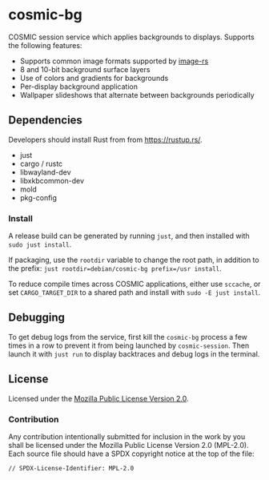 # cosmic-bg

COSMIC session service which applies backgrounds to displays. Supports the following features:

- Supports common image formats supported by [image-rs](https://github.com/image-rs/image#supported-image-formats)
- 8 and 10-bit background surface layers
- Use of colors and gradients for backgrounds
- Per-display background application
- Wallpaper slideshows that alternate between backgrounds periodically


## Dependencies

Developers should install Rust from from https://rustup.rs/.

- just
- cargo / rustc
- libwayland-dev
- libxkbcommon-dev
- mold
- pkg-config

### Install

A release build can be generated by running `just`, and then installed with `sudo just install`.

If packaging, use the `rootdir` variable to change the root path, in addition to the prefix: `just rootdir=debian/cosmic-bg prefix=/usr install`.

To reduce compile times across COSMIC applications, either use `sccache`, or set `CARGO_TARGET_DIR` to a shared path and install with `sudo -E just install`.

## Debugging

To get debug logs from the service, first kill the `cosmic-bg` process a few times in a row to prevent it from being launched by `cosmic-session`. Then launch it with `just run` to display backtraces and debug logs in the terminal.

## License

Licensed under the [Mozilla Public License Version 2.0](https://choosealicense.com/licenses/mpl-2.0).

### Contribution

Any contribution intentionally submitted for inclusion in the work by you shall be licensed under the Mozilla Public License Version 2.0 (MPL-2.0). Each source file should have a SPDX copyright notice at the top of the file:

```
// SPDX-License-Identifier: MPL-2.0
```
